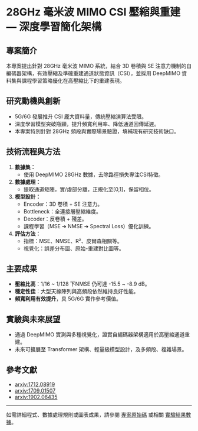 # 28GHz 毫米波 MIMO CSI 壓縮與重建 — 深度學習簡化架構

## 專案簡介
本專案提出針對 28GHz 毫米波 MIMO 系統，結合 3D 卷積與 SE 注意力機制的自編碼器架構，有效壓縮及準確重建通道狀態資訊（CSI），並採用 DeepMIMO 資料集與課程學習策略優化在高壓縮比下的重建表現。

## 研究動機與創新
- 5G/6G 發展推升 CSI 龐大資料量，傳統壓縮演算法受限。
- 深度學習模型突破瓶頸，提升頻寬利用率、降低通道回傳延遲。
- 本專案特別針對 28GHz 頻段與實際場景驗證，填補現有研究技術缺口。

## 技術流程與方法
1. **數據集：**  
   - 使用 DeepMIMO 28GHz 數據，去除路徑損失專注CSI特徵。
2. **數據處理：**  
   - 提取通道矩陣，實/虛部分離，正規化至[0,1]，保留相位。
3. **模型設計：**
   - Encoder：3D 卷積 + SE 注意力。
   - Bottleneck：全連接層壓縮維度。
   - Decoder：反卷積 + 殘差。
   - 課程學習（MSE ➔ NMSE ➔ Spectral Loss）優化訓練。
4. **評估方法：**  
   - 指標：MSE、NMSE、R²、皮爾森相關等。
   - 視覺化：誤差分布圖、原始-重建對比圖等。

## 主要成果
- **壓縮比高**：1/16 ~ 1/128 下NMSE 仍可達 -15.5 ~ -8.9 dB。
- **穩定性佳**：大型天線陣列與高頻段依然維持良好性能。
- **頻寬利用有效提升**，具 5G/6G 實作參考價值。

## 實驗與未來展望
- 通過 DeepMIMO 實測與多種視覺化，證實自編碼器架構適用於高壓縮通道重建。
- 未來可擴展至 Transformer 架構、輕量級模型設計，及多頻段、複雜場景。

## 參考文獻
- [arxiv:1712.08919](https://arxiv.org/abs/1712.08919)
- [arxiv:1709.01507](https://arxiv.org/abs/1709.01507)
- [arxiv:1902.06435](https://arxiv.org/abs/1902.06435)
---

如需詳細程式、數據處理規則或圖表成果，請參閱 [專案原始碼](./) 或相關 [實驗結果數據](./)。
